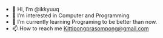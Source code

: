- 👋 Hi, I’m @ikkyuuq
- 👀 I’m interested in Computer and Programming 
- 🌱 I’m currently learning Programing to be better than now.
- 📫 How to reach me Kittipongprasompong@gmail.com

<!---
ikkyuuq/Introducing is a ✨ special ✨ repository because its `README.md` (this file) appears on your GitHub profile.
You can click the Preview link to take a look at your changes.
--->
